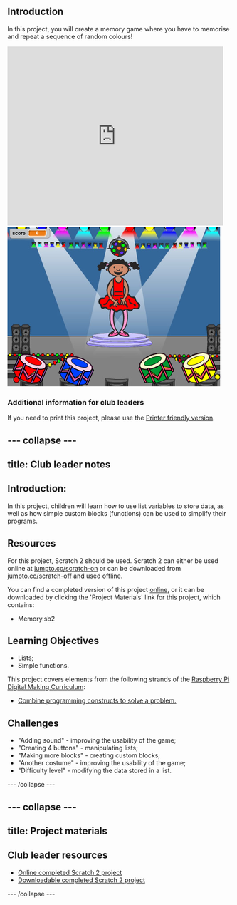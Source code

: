 ## Introduction

In this project, you will create a memory game where you have to memorise and repeat a sequence of random colours!

<div class="scratch-preview">
  <iframe allowtransparency="true" width="485" height="402" src="https://scratch.mit.edu/projects/embed/34874510/?autostart=false" frameborder="0"></iframe>
  <img src="images/colour-final.png">
</div>

### Additional information for club leaders

If you need to print this project, please use the [Printer friendly version](https://projects.raspberrypi.org/en/projects/memory/print).


--- collapse ---
---
title: Club leader notes
---


## Introduction:
In this project, children will learn how to use list variables to store data, as well as how simple custom blocks (functions) can be used to simplify their programs.

## Resources
For this project, Scratch 2 should be used. Scratch 2 can either be used online at [jumpto.cc/scratch-on](http://jumpto.cc/scratch-on) or can be downloaded from [jumpto.cc/scratch-off](http://jumpto.cc/scratch-off) and used offline.

You can find a completed version of this project <a href="http://scratch.mit.edu/projects/34874510/#editor">online</a>, or it can be downloaded by clicking the 'Project Materials' link for this project, which contains:

+ Memory.sb2

## Learning Objectives
+ Lists;
+ Simple functions.

This project covers elements from the following strands of the [Raspberry Pi Digital Making Curriculum](http://rpf.io/curriculum):

+ [Combine programming constructs to solve a problem.](https://www.raspberrypi.org/curriculum/programming/builder)

## Challenges
+ "Adding sound" - improving the usability of the game;
+ "Creating 4 buttons" - manipulating lists;
+ "Making more blocks" - creating custom blocks;
+ "Another costume" - improving the usability of the game;
+ "Difficulty level" - modifying the data stored in a list.


--- /collapse ---


--- collapse ---
---
title: Project materials
---


## Club leader resources
* [Online completed Scratch 2 project](http://scratch.mit.edu/projects/34874510/#editor)
* [Downloadable completed Scratch 2 project](resources/Memory.sb2)

--- /collapse ---